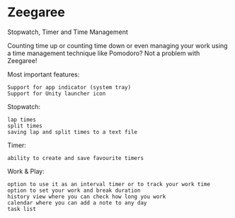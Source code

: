 Zeegaree
========

Stopwatch, Timer and Time Management

Counting time up or counting time down or even managing your work using a time management technique like Pomodoro? Not a problem with Zeegaree!

Most important features:

    Support for app indicator (system tray)
    Support for Unity launcher icon

Stopwatch:

    lap times
    split times
    saving lap and split times to a text file

Timer:

    ability to create and save favourite timers

Work & Play:

    option to use it as an interval timer or to track your work time
    option to set your work and break duration
    history view where you can check how long you work
    calendar where you can add a note to any day
    task list
